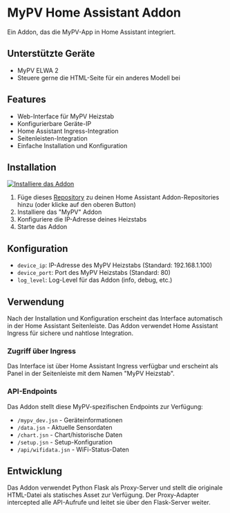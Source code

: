 # MyPV Home Assistant Addon

Ein  Addon, das die MyPV-App in Home Assistant integriert.

## Unterstützte Geräte

- MyPV ELWA 2
- Steuere gerne die HTML-Seite für ein anderes Modell bei

## Features

- Web-Interface für MyPV Heizstab
- Konfigurierbare Geräte-IP
- Home Assistant Ingress-Integration
- Seitenleisten-Integration
- Einfache Installation und Konfiguration

## Installation

[![Installiere das Addon](https://my.home-assistant.io/badges/supervisor_add_addon_repository.svg)](https://my.home-assistant.io/redirect/supervisor_add_addon_repository/?repository_url=https%3A%2F%2Fgithub.com%2Fsilas229%ha-mypv)

1. Füge dieses [Repository](https://my.home-assistant.io/redirect/supervisor_add_addon_repository/?repository_url=https%3A%2F%2Fgithub.com%2Fsilas229%ha-mypv) zu deinen Home Assistant Addon-Repositories hinzu (oder klicke auf den oberen Button)
2. Installiere das "MyPV" Addon
3. Konfiguriere die IP-Adresse deines Heizstabs
4. Starte das Addon

## Konfiguration

- `device_ip`: IP-Adresse des MyPV Heizstabs (Standard: 192.168.1.100)
- `device_port`: Port des MyPV Heizstabs (Standard: 80)
- `log_level`: Log-Level für das Addon (info, debug, etc.)

## Verwendung

Nach der Installation und Konfiguration erscheint das Interface automatisch in der Home Assistant Seitenleiste. Das Addon verwendet Home Assistant Ingress für sichere und nahtlose Integration.

### Zugriff über Ingress

Das Interface ist über Home Assistant Ingress verfügbar und erscheint als Panel in der Seitenleiste mit dem Namen "MyPV Heizstab".

### API-Endpoints

Das Addon stellt diese MyPV-spezifischen Endpoints zur Verfügung:

- `/mypv_dev.jsn` - Geräteinformationen
- `/data.jsn` - Aktuelle Sensordaten
- `/chart.jsn` - Chart/historische Daten
- `/setup.jsn` - Setup-Konfiguration
- `/api/wifidata.jsn` - WiFi-Status-Daten

## Entwicklung

Das Addon verwendet Python Flask als Proxy-Server und stellt die originale HTML-Datei als statisches Asset zur Verfügung. Der Proxy-Adapter intercepted alle API-Aufrufe und leitet sie über den Flask-Server weiter.
